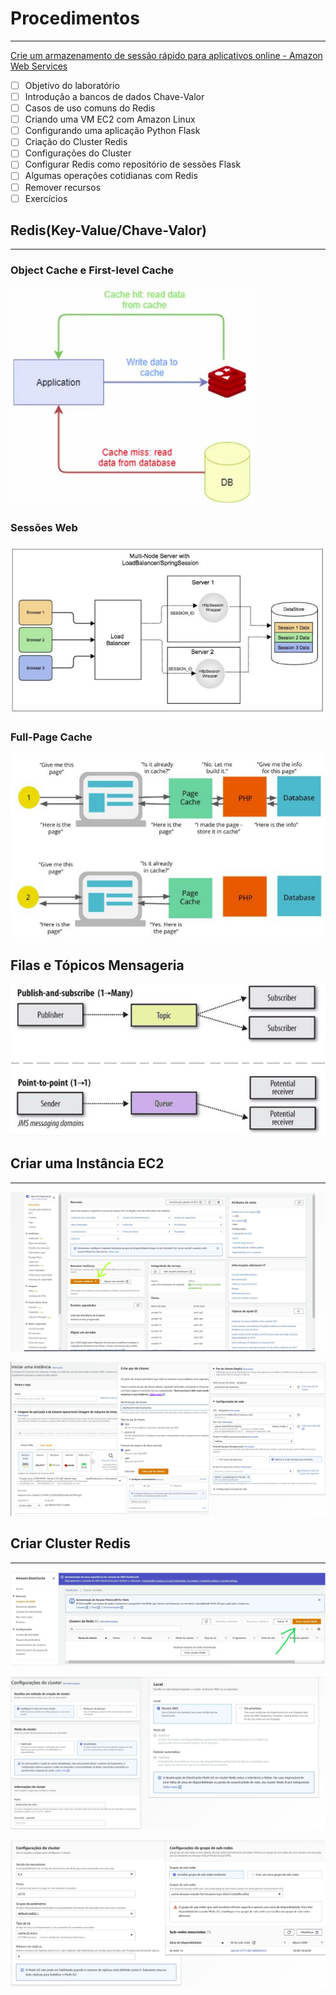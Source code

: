 # Procedimentos

---

[Crie um armazenamento de sessão rápido para aplicativos online - Amazon Web Services](https://aws.amazon.com/pt/getting-started/hands-on/building-fast-session-caching-with-amazon-elasticache-for-redis/)

[](https://docs.aws.amazon.com/elasticache/index.html)

- [ ]  Objetivo do laboratório
- [ ]  Introdução a bancos de dados Chave-Valor
- [ ]  Casos de uso comuns do Redis
- [ ]  Criando uma VM EC2 com Amazon Linux
- [ ]  Configurando uma aplicação Python Flask
- [ ]  Criação do Cluster Redis
- [ ]  Configurações do Cluster
- [ ]  Configurar Redis como repositório de sessões Flask
- [ ]  Algumas operações cotidianas com Redis
- [ ]  Remover recursos
- [ ]  Exercícios

## Redis(Key-Value/Chave-Valor)

---

### Object Cache e First-level Cache

![Untitled](Procedimentos%20e2d4d1f4f7444bb197ccc8a775de6010/Untitled.png)

### Sessões Web

![Untitled](Procedimentos%20e2d4d1f4f7444bb197ccc8a775de6010/Untitled%201.png)

### Full-Page Cache

![Untitled](Procedimentos%20e2d4d1f4f7444bb197ccc8a775de6010/Untitled%202.png)

## Filas e Tópicos Mensageria

![Untitled](Procedimentos%20e2d4d1f4f7444bb197ccc8a775de6010/Untitled%203.png)

## Criar uma Instância EC2

---

![Untitled](Procedimentos%20e2d4d1f4f7444bb197ccc8a775de6010/Untitled%204.png)

![Untitled](Procedimentos%20e2d4d1f4f7444bb197ccc8a775de6010/Untitled%205.png)

## Criar Cluster Redis

---

![Untitled](Procedimentos%20e2d4d1f4f7444bb197ccc8a775de6010/Untitled%206.png)

![Untitled](Procedimentos%20e2d4d1f4f7444bb197ccc8a775de6010/Untitled%207.png)

![Untitled](Procedimentos%20e2d4d1f4f7444bb197ccc8a775de6010/Untitled%208.png)
